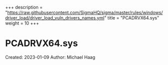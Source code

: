 +++
description = "https://raw.githubusercontent.com/SigmaHQ/sigma/master/rules/windows/driver_load/driver_load_vuln_drivers_names.yml"
title = "PCADRVX64.sys"
weight = 10
+++

# PCADRVX64.sys

Created: 2023-01-09
Author: Michael Haag


